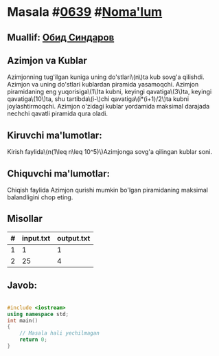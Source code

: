 
<h1>Masala #<a href="https://robocontest.uz/tasks/0639">0639</a> #<a href="https://robocontest.uz/tasks?category=1">Noma'lum</a></h1>
<h2> Muallif: <a href="https://robocontest.uz/profile/thecr4sh">Обид Синдаров</a></h2>
<h2>Azimjon va Kublar</h2>
<p>Azimjonning tug'ilgan kuniga uning do'stlari\(n\)ta kub sovg'a qilishdi. Azimjon va uning do'stlari kublardan piramida yasamoqchi. Azimjon piramidaning eng yuqorisiga\(1\)ta kubni, keyingi qavatiga\(3\)ta, keyingi qavatiga\(10\)ta, shu tartibda\(i-\)chi qavatiga\(i*(i+1)/2\)ta kubni joylashtirmoqchi.
Azimjon o'zidagi kublar yordamida maksimal darajada nechchi qavatli piramida qura oladi.</p>
<h2>Kiruvchi ma'lumotlar:</h2>
<p>Kirish faylida\(n(1\leq n\leq 10^5)\)Azimjonga sovg'a qilingan kublar soni.</p>
<h2>Chiquvchi ma'lumotlar:</h2>
<p>Chiqish faylida Azimjon qurishi mumkin bo'lgan piramidaning maksimal balandligini chop eting.</p>
<h2>Misollar</h2>
<table>
    <thead>
        <tr>
            <th>#</th>
            <th>input.txt</th>
            <th>output.txt</th>
        </tr>
    </thead>
    <tbody>
            <tr>
                <td>1</td>
                <td>1</td>
                <td>1</td>
            </tr>
            <tr>
                <td>2</td>
                <td>25</td>
                <td>4</td>
            </tr>
    </tbody>
    </table>
    
<h2>Javob:</h2>

######
```cpp
#include <iostream>
using namespace std;
int main()
{
    // Masala hali yechilmagan
    return 0;
}
```

